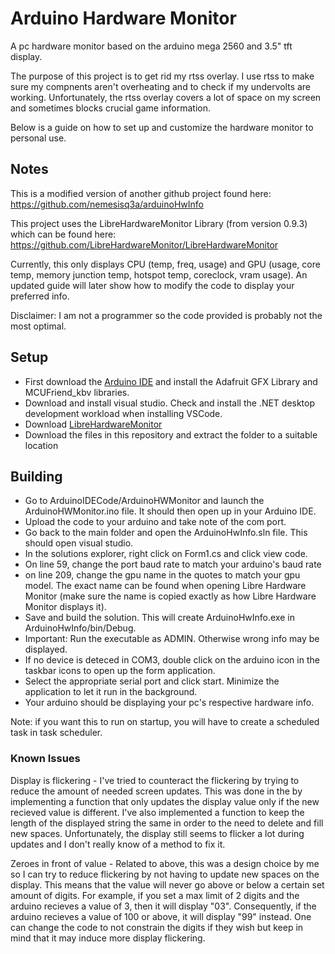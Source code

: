 # Arduino Hardware Monitor
A pc hardware monitor based on the arduino mega 2560 and 3.5" tft display. 

The purpose of this project is to get rid my rtss overlay. I use rtss to make sure my compnents aren't overheating and to check if my undervolts are working. Unfortunately, the rtss overlay covers a lot of space on my screen and sometimes blocks crucial game information. 

Below is a guide on how to set up and customize the hardware monitor to personal use.

## Notes
This is a modified version of another github project found here: https://github.com/nemesisq3a/arduinoHwInfo

This project uses the LibreHardwareMonitor Library (from version 0.9.3) which can be found here: https://github.com/LibreHardwareMonitor/LibreHardwareMonitor

Currently, this only displays CPU (temp, freq, usage) and GPU (usage, core temp, memory junction temp, hotspot temp, coreclock, vram usage). An updated guide will later show how to modify the code to display your preferred info. 

Disclaimer: I am not a programmer so the code provided is probably not the most optimal. 

## Setup
- First download the [Arduino IDE](https://www.arduino.cc/en/software) and install the Adafruit GFX Library and MCUFriend_kbv libraries.
- Download and install visual studio. Check and install the .NET desktop development workload when installing VSCode.
- Download [LibreHardwareMonitor](https://github.com/LibreHardwareMonitor/LibreHardwareMonitor)
- Download the files in this repository and extract the folder to a suitable location

## Building
- Go to ArduinoIDECode/ArduinoHWMonitor and launch the ArduinoHWMonitor.ino file. It should then open up in your Arduino IDE.
- Upload the code to your arduino and take note of the com port.
- Go back to the main folder and open the ArduinoHwInfo.sln file. This should open visual studio.
- In the solutions explorer, right click on Form1.cs and click view code.
- On line 59, change the port baud rate to match your arduino's baud rate
- on line 209, change the gpu name in the quotes to match your gpu model. The exact name can be found when opening Libre Hardware Monitor (make sure the name is copied exactly as how Libre Hardware Monitor displays it).
- Save and build the solution. This will create ArduinoHwInfo.exe in ArduinoHwInfo/bin/Debug.
- Important: Run the executable as ADMIN. Otherwise wrong info may be displayed.
- If no device is deteced in COM3, double click on the arduino icon in the taskbar icons to open up the form application.
- Select the appropriate serial port and click start. Minimize the application to let it run in the background.
- Your arduino should be displaying your pc's respective hardware info.

Note: if you want this to run on startup, you will have to create a scheduled task in task scheduler. 

### Known Issues
Display is flickering - I've tried to counteract the flickering by trying to reduce the amount of needed screen updates. This was done in the by implementing a function that only updates the display value only if the new recieved value is different. I've also implemented a function to keep the length of the displayed string the same in order to the need to delete and fill new spaces. Unfortunately, the display still seems to flicker a lot during updates and I don't really know of a method to fix it. 

Zeroes in front of value - Related to above, this was a design choice by me so I can try to reduce flickering by not having to update new spaces on the display. This means that the value will never go above or below a certain set amount of digits. For example, if you set a max limit of 2 digits and the arduino recieves a value of 3, then it will display "03". Consequently, if the arduino recieves a value of 100 or above, it will display "99" instead. One can change the code to not constrain the digits if they wish but keep in mind that it may induce more display flickering. 



